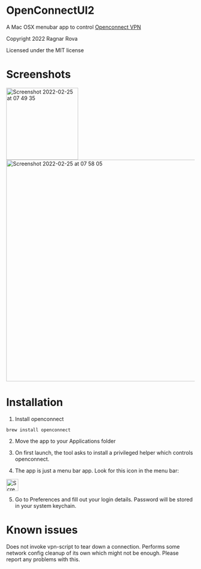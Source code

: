 # OpenConnectUI2

A Mac OSX menubar app to control [Openconnect VPN](https://www.infradead.org/openconnect/)

Copyright 2022 Ragnar Rova

Licensed under the MIT license

# Screenshots

<img width="192" alt="Screenshot 2022-02-25 at 07 49 35" src="https://user-images.githubusercontent.com/887132/155668965-aa700e12-c019-429b-9315-7c53e342ad44.png">

<img width="592" alt="Screenshot 2022-02-25 at 07 58 05" src="https://user-images.githubusercontent.com/887132/155669339-05ec600e-e30d-4674-8276-35d32b974a52.png">

# Installation

1. Install openconnect

```
brew install openconnect
```

2. Move the app to your Applications folder

3. On first launch, the tool asks to install a privileged helper which controls openconnect.

4. The app is just a menu bar app. Look for this icon in the menu bar:

<img width="32" alt="Screenshot 2022-02-25 at 07 59 52" src="https://user-images.githubusercontent.com/887132/155669653-5c88dbea-cc22-4baf-a286-3dd8dfea9afb.png">


5. Go to Preferences and fill out your login details. Password will be stored in your system keychain.

# Known issues

Does not invoke vpn-script to tear down a connection. Performs some network config cleanup of its own
which might not be enough. Please report any problems with this. 
